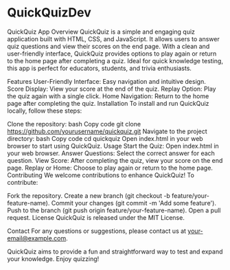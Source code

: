 # QuickQuizDev
QuickQuiz App
Overview
QuickQuiz is a simple and engaging quiz application built with HTML, CSS, and JavaScript. It allows users to answer quiz questions and view their scores on the end page. With a clean and user-friendly interface, QuickQuiz provides options to play again or return to the home page after completing a quiz. Ideal for quick knowledge testing, this app is perfect for educators, students, and trivia enthusiasts.

Features
User-Friendly Interface: Easy navigation and intuitive design.
Score Display: View your score at the end of the quiz.
Replay Option: Play the quiz again with a single click.
Home Navigation: Return to the home page after completing the quiz.
Installation
To install and run QuickQuiz locally, follow these steps:

Clone the repository:
bash
Copy code
git clone https://github.com/yourusername/quickquiz.git
Navigate to the project directory:
bash
Copy code
cd quickquiz
Open index.html in your web browser to start using QuickQuiz.
Usage
Start the Quiz: Open index.html in your web browser.
Answer Questions: Select the correct answer for each question.
View Score: After completing the quiz, view your score on the end page.
Replay or Home: Choose to play again or return to the home page.
Contributing
We welcome contributions to enhance QuickQuiz! To contribute:

Fork the repository.
Create a new branch (git checkout -b feature/your-feature-name).
Commit your changes (git commit -m 'Add some feature').
Push to the branch (git push origin feature/your-feature-name).
Open a pull request.
License
QuickQuiz is released under the MIT License.

Contact
For any questions or suggestions, please contact us at your-email@example.com.

QuickQuiz aims to provide a fun and straightforward way to test and expand your knowledge. Enjoy quizzing!
